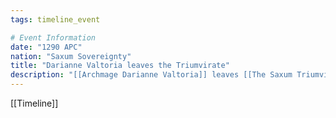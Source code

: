 ```yaml
---
tags: timeline_event

# Event Information
date: "1290 APC"
nation: "Saxum Sovereignty"
title: "Darianne Valtoria leaves the Triumvirate"
description: "[[Archmage Darianne Valtoria]] leaves [[The Saxum Triumvirate]] after passing away due to illness"
---
```

[[Timeline]]